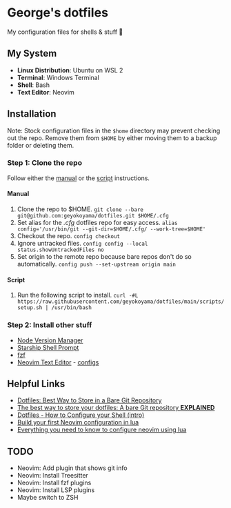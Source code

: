 # George's dotfiles

My configuration files for shells & stuff 🐚

<!-- Insert image of shell -->

## My System

* **Linux Distribution**: Ubuntu on WSL 2
* **Terminal**: Windows Terminal
* **Shell**: Bash
* **Text Editor**: Neovim

## Installation

Note: Stock configuration files in the `$home` directory may prevent checking out the repo. Remove them from `$HOME` by either moving them to a backup folder or deleting them.

### Step 1: Clone the repo

Follow either the [manual](https://github.com/geyokoyama/dotfiles#manual) or the [script](https://github.com/geyokoyama/dotfiles#script) instructions.

#### Manual

1. Clone the repo to $HOME. `git clone --bare git@github.com:geyokoyama/dotfiles.git $HOME/.cfg`
2. Set alias for the _.cfg_ dotfiles repo for easy access. `alias config='/usr/bin/git --git-dir=$HOME/.cfg/ --work-tree=$HOME'`
3. Checkout the repo. `config checkout`
4. Ignore untracked files. `config config --local status.showUntrackedFiles no`
5. Set origin to the remote repo because bare repos don't do so automatically. `config push --set-upstream origin main`

#### Script

1. Run the following script to install. `curl -#L https://raw.githubusercontent.com/geyokoyama/dotfiles/main/scripts/setup.sh | /usr/bin/bash`

### Step 2: Install other stuff
* [Node Version Manager](https://github.com/nvm-sh/nvm#install--update-script)
* [Starship Shell Prompt](https://starship.rs/guide/#%F0%9F%9A%80-installation)
* [fzf](https://github.com/junegunn/fzf#using-git)
* [Neovim Text Editor](https://github.com/neovim/neovim/wiki/Installing-Neovim#ubuntu) - [configs](https://github.com/geyokoyama/dotfiles/tree/main/.config/nvim)

## Helpful Links

* [Dotfiles: Best Way to Store in a Bare Git Repository](https://www.atlassian.com/git/tutorials/dotfiles)
* [The best way to store your dotfiles: A bare Git repository **EXPLAINED**](https://www.ackama.com/what-we-think/the-best-way-to-store-your-dotfiles-a-bare-git-repository-explained/)
* [Dotfiles - How to Configure your Shell (intro)](https://dev.to/michaelcurrin/dotfiles-to-make-your-shell-awesome-1pa1)
* [Build your first Neovim configuration in lua](https://vonheikemen.github.io/devlog/tools/build-your-first-lua-config-for-neovim/)
* [Everything you need to know to configure neovim using lua](https://vonheikemen.github.io/devlog/tools/configuring-neovim-using-lua/)

## TODO
* Neovim: Add plugin that shows git info
* Neovim: Install Treesitter
* Neovim: Install fzf plugins
* Neovim: Install LSP plugins
* Maybe switch to ZSH
